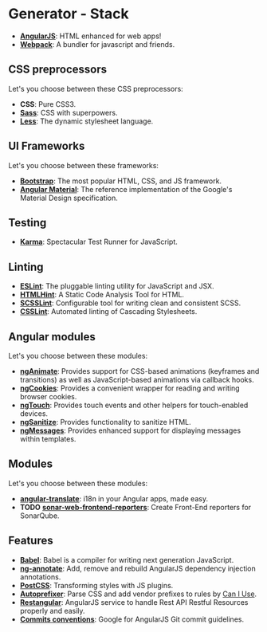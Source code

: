 # Generator - Stack

- [**AngularJS**](https://angularjs.org/): HTML enhanced for web apps!
- [**Webpack**](https://webpack.github.io/): A bundler for javascript and friends.

## CSS preprocessors

Let's you choose between these CSS preprocessors:

- **CSS**: Pure CSS3.
- [**Sass**](http://sass-lang.com/): CSS with superpowers.
- [**Less**](http://lesscss.org/): The dynamic stylesheet language.

## UI Frameworks

Let's you choose between these frameworks:

- [**Bootstrap**](http://getbootstrap.com/): The most popular HTML, CSS, and JS framework.
- [**Angular Material**](https://material.angularjs.org/latest/): The reference implementation of the Google's Material Design specification.

## Testing

- [**Karma**](https://karma-runner.github.io/): Spectacular Test Runner for JavaScript.

## Linting

- [**ESLint**](http://eslint.org/): The pluggable linting utility for JavaScript and JSX.
- [**HTMLHint**](http://htmlhint.com/): A Static Code Analysis Tool for HTML.
- [**SCSSLint**](https://github.com/brigade/scss-lint): Configurable tool for writing clean and consistent SCSS.
- [**CSSLint**](https://github.com/CSSLint/csslint): Automated linting of Cascading Stylesheets.

## Angular modules

Let's you choose between these modules:

- [**ngAnimate**](https://docs.angularjs.org/api/ngAnimate): Provides support for CSS-based animations (keyframes and transitions) as well as JavaScript-based animations via callback hooks.
- [**ngCookies**](https://docs.angularjs.org/api/ngCookies): Provides a convenient wrapper for reading and writing browser cookies.
- [**ngTouch**](https://docs.angularjs.org/api/ngTouch): Provides touch events and other helpers for touch-enabled devices.
- [**ngSanitize**](https://docs.angularjs.org/api/ngSanitize): Provides functionality to sanitize HTML.
- [**ngMessages**](https://docs.angularjs.org/api/ngMessages): Provides enhanced support for displaying messages within templates.

## Modules

Let's you choose between these modules:

- [**angular-translate**](https://angular-translate.github.io/): i18n in your Angular apps, made easy.
- **TODO** [**sonar-web-frontend-reporters**](https://github.com/groupe-sii/sonar-web-frontend-reporters): Create Front-End reporters for SonarQube.

## Features

- [**Babel**](https://babeljs.io/): Babel is a compiler for writing next generation JavaScript.
- [**ng-annotate**](https://github.com/olov/ng-annotate): Add, remove and rebuild AngularJS dependency injection annotations.
- [**PostCSS**](https://github.com/postcss/postcss): Transforming styles with JS plugins.
- [**Autoprefixer**](https://github.com/postcss/autoprefixer): Parse CSS and add vendor prefixes to rules by [Can I Use](http://caniuse.com/).
- [**Restangular**](https://github.com/mgonto/restangular): AngularJS service to handle Rest API Restful Resources properly and easily.
- [**Commits conventions**](../templates/app/COMMITS-CONVENTION.md): Google for AngularJS Git commit guidelines.

